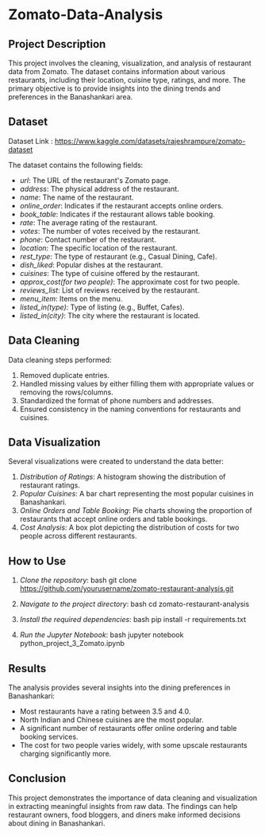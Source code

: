 # Zomato-Data-Analysis
## Project Description

This project involves the cleaning, visualization, and analysis of restaurant data from Zomato. The dataset contains information about various restaurants, including their location, cuisine type, ratings, and more. The primary objective is to provide insights into the dining trends and preferences in the Banashankari area.

## Dataset
Dataset Link : https://www.kaggle.com/datasets/rajeshrampure/zomato-dataset 

The dataset contains the following fields:
- *url*: The URL of the restaurant's Zomato page.
- *address*: The physical address of the restaurant.
- *name*: The name of the restaurant.
- *online_order*: Indicates if the restaurant accepts online orders.
- *book_table*: Indicates if the restaurant allows table booking.
- *rate*: The average rating of the restaurant.
- *votes*: The number of votes received by the restaurant.
- *phone*: Contact number of the restaurant.
- *location*: The specific location of the restaurant.
- *rest_type*: The type of restaurant (e.g., Casual Dining, Cafe).
- *dish_liked*: Popular dishes at the restaurant.
- *cuisines*: The type of cuisine offered by the restaurant.
- *approx_cost(for two people)*: The approximate cost for two people.
- *reviews_list*: List of reviews received by the restaurant.
- *menu_item*: Items on the menu.
- *listed_in(type)*: Type of listing (e.g., Buffet, Cafes).
- *listed_in(city)*: The city where the restaurant is located.

## Data Cleaning

Data cleaning steps performed:
1. Removed duplicate entries.
2. Handled missing values by either filling them with appropriate values or removing the rows/columns.
3. Standardized the format of phone numbers and addresses.
4. Ensured consistency in the naming conventions for restaurants and cuisines.

## Data Visualization

Several visualizations were created to understand the data better:
1. *Distribution of Ratings*: A histogram showing the distribution of restaurant ratings.
2. *Popular Cuisines*: A bar chart representing the most popular cuisines in Banashankari.
3. *Online Orders and Table Booking*: Pie charts showing the proportion of restaurants that accept online orders and table bookings.
4. *Cost Analysis*: A box plot depicting the distribution of costs for two people across different restaurants.

## How to Use

1. *Clone the repository*:
   bash
   git clone https://github.com/yourusername/zomato-restaurant-analysis.git
   

2. *Navigate to the project directory*:
   bash
   cd zomato-restaurant-analysis
   

3. *Install the required dependencies*:
   bash
   pip install -r requirements.txt
   

4. *Run the Jupyter Notebook*:
   bash
   jupyter notebook python_project_3_Zomato.ipynb
   

## Results

The analysis provides several insights into the dining preferences in Banashankari:
- Most restaurants have a rating between 3.5 and 4.0.
- North Indian and Chinese cuisines are the most popular.
- A significant number of restaurants offer online ordering and table booking services.
- The cost for two people varies widely, with some upscale restaurants charging significantly more.

## Conclusion

This project demonstrates the importance of data cleaning and visualization in extracting meaningful insights from raw data. The findings can help restaurant owners, food bloggers, and diners make informed decisions about dining in Banashankari.

